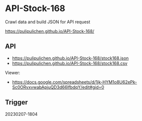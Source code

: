 # API-Stock-168
Crawl data and build JSON for API request

https://pulipulichen.github.io/API-Stock-168/

## API

- https://pulipulichen.github.io/API-Stock-168/stock168.json
- https://pulipulichen.github.io/API-Stock-168/stock168.csv

Viewer:
- https://docs.google.com/spreadsheets/d/1jk-HYM1o8U62ePk-Sc0ORvxvwabApjuQD3d66IfbdqY/edit#gid=0

## Trigger

20230207-1804